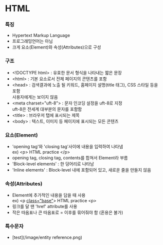 # HTML
### 특징 
- Hypertext Markup Language
- 프로그래밍언어는 아님
- 크게 요소(Element)와 속성(Attributes)으로 구성

### 구조
- \<!DOCTYPE html> : 유효한 문서 형식을 나타내는 짧은 문장
- \<html> : 기본 요소로서 전체 페이지의 콘텐츠를 포함
- \<head> : 검색결과에 노출 될 키워드, 홈페이지 설명(title 태그), CSS 스타일 등을 포함  
사용자에게는 보이지 않음
- \<meta charset="uft-8"> : 문자 인코딩 설정을 uft-8로 지정  
uft-8은 전세계 대부분의 문자를 포함함
- \<title> : 브라우저 탭에 표시되는 제목
- \<body> : 텍스트, 이미지 등 페이지에 표시되는 모든 콘텐츠

### 요소(Element)
- 'opening tag'와 'closing tag'사이에 내용을 입력하여 나타냄  
ex) \<p> HTML practice \</p>  
- opening tag, closing tag, contents를 합쳐서 Element라 부름
- 'Block-level elements' : 한 덩어리로 나타남
- 'Inline elements' : Block-level 내에 포함되어 있고, 새로운 줄을 만들지 않음

### 속성(Attributes)
- Element에 추가적인 내용을 담을 때 사용  
 ex) \<p <u>class="base"</u>> HTML practice \<p> 
- 링크를 달 땐 'href' attribute를 사용
- 작은 따옴표나 큰 따옴표로 = 이후를 묶어줘야 함 (혼용은 불가)

### 특수문자
- [test](/image/entity reference.png)